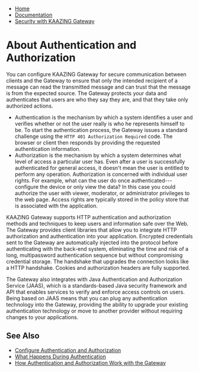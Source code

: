 -   [Home](../../index.md)
-   [Documentation](../index.md)
-   [Security with KAAZING Gateway](../index.md#security)

About Authentication and Authorization
=======================================================================================

You can configure KAAZING Gateway for secure communication between clients and the Gateway to ensure that only the intended recipient of a message can read the transmitted message and can trust that the message is from the expected source. The Gateway protects your data and authenticates that users are who they say they are, and that they take only authorized actions.

-   Authentication is the mechanism by which a system identifies a user and verifies whether or not the user really is who he represents himself to be. To start the authentication process, the Gateway issues a standard challenge using the `HTTP 401 Authorization Required` code. The browser or client then responds by providing the requested authentication information.
-   Authorization is the mechanism by which a system determines what level of access a particular user has. Even after a user is successfully authenticated for general access, it doesn't mean the user is entitled to perform any operation. Authorization is concerned with individual user rights. For example, what can the user do once authenticated---configure the device or only view the data? In this case you could authorize the user with viewer, moderator, or administrator privileges to the web page. Access rights are typically stored in the policy store that is associated with the application.

KAAZING Gateway supports HTTP authentication and authorization methods and techniques to keep users and information safe over the Web. The Gateway provides client libraries that allow you to integrate HTTP authorization and authentication into your application. Encrypted credentials sent to the Gateway are automatically injected into the protocol before authenticating with the back-end system, eliminating the time and risk of a long, multipassword authentication sequence but without compromising credential storage. The handshake that upgrades the connection looks like a HTTP handshake. Cookies and authorization headers are fully supported.

The Gateway also integrates with Java Authentication and Authorization Service (JAAS), which is a standards-based Java security framework and API that enables services to verify and enforce access controls on users. Being based on JAAS means that you can plug any authentication technology into the Gateway, providing the ability to upgrade your existing authentication technology or move to another provider without requiring changes to your applications.

See Also
------------------------------

-   [Configure Authentication and Authorization](o_auth_configure.md)
-   [What Happens During Authentication](u_authentication_gateway_client_interactions.md)
-   [How Authentication and Authorization Work with the Gateway](u_auth_how_it_works_with_the_gateway.md)
